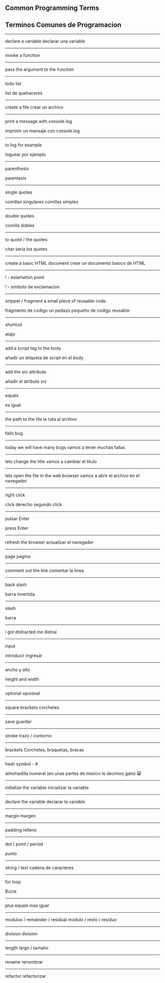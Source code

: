 ## Common Programming Terms
## Terminos Comunes de Programacion

---

declare a variable
declarar una variable

---

invoke a function

---

pass the argument to the function

---

todo list

list de quehaceres

---

create a file
crear un archivo

---

print a message with console.log

imprimir un mensaje con console.log

---

to log for example

loguear por ejemplo

---

parenthesis

parentesis

---

single quotes

comillas singulares
comillas simples

---

double quotes

comilla dobles

----

to quote / the quotes

citar seria los quotes

---

create a basic  HTML document
crear un documento basico de HTML

---

! - exlamation point

! - simbolo de exclamacion

---

snippet / fragment
a small piece of reusable code

fragmento de codigo
un pedazo pequeño de codigo reusable

---

shortcut

atajo

---

add a script tag to the body

añadir un etiqueta de script en el body

---

add the src attribute

añadir el atributo src

---

equals

es igual

---

the path to the file
la ruta al archivo

---

fallo
bug

---

today we will have many bugs
vamos a tener muchas fallas

---

lets change the title
vamos a cambiar el titulo


---

lets open the file in the web browser
vamos a abrir el archivo en el navegador

---

right click

click derecho
segundo click

---

pulsar Enter

press Enter

---

refresh the browser
actualizar el navegador

---

page
pagina

---

comment out the line
comentar la linea

---

back slash

barra invertida

---

slash

barra

---

i got distracted
me distrai

---

input 

introducir
ingresar

---

ancho y alto

height and width

---

optional
opcional

---

square brackets
corchetes

---

save
guardar

---

stroke
trazo / contorno

---

brackets
Corchetes, braquetas, bracas

---

hash symbol - #

almohadilla
numeral
(en unas partes de mexico le decmios gato) 😸

---

initialize the variable
inicializar la variable

---

declare the variable
declarar la variable

---

margin
margen

---

padding
relleno

---

dot / point / period

punto

---

string / text
cadena de caracteres

---

for loop

Bucle

---

plus equals
mas igual

---

modulus / remainder / residual
modulo / resto / residuo

---

division
division

---

length
largo / tamaño

---

rename
renombrar

---

refactor
refactorizar
